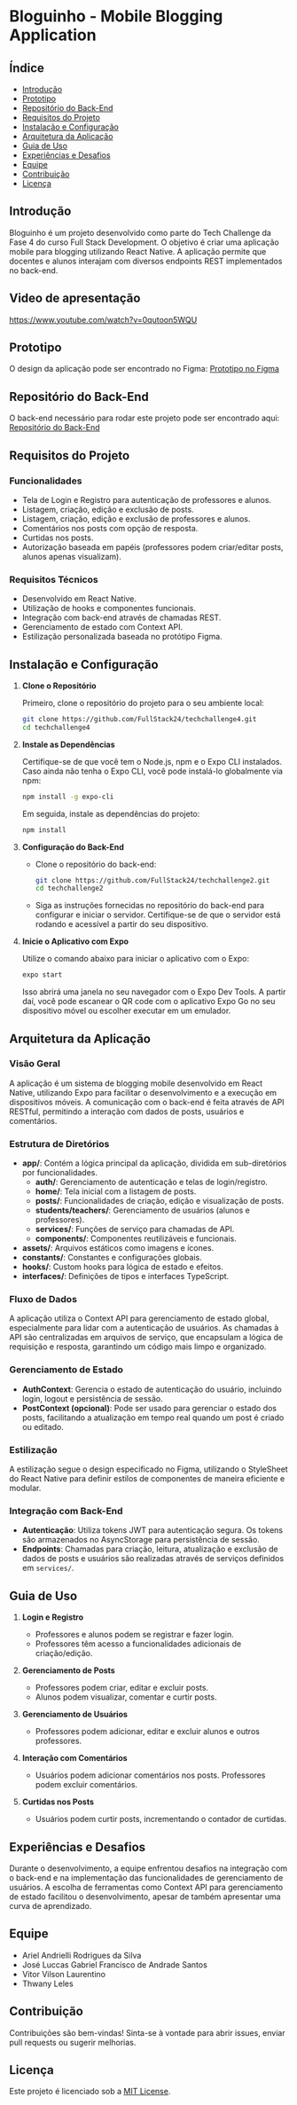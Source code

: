 # Bloguinho - Mobile Blogging Application

## Índice

- [Introdução](#introdução)
- [Prototipo](#prototipo)
- [Repositório do Back-End](#repositório-do-back-end)
- [Requisitos do Projeto](#requisitos-do-projeto)
- [Instalação e Configuração](#instalação-e-configuração)
- [Arquitetura da Aplicação](#arquitetura-da-aplicação)
- [Guia de Uso](#guia-de-uso)
- [Experiências e Desafios](#experiências-e-desafios)
- [Equipe](#equipe)
- [Contribuição](#contribuição)
- [Licença](#licença)

## Introdução

Bloguinho é um projeto desenvolvido como parte do Tech Challenge da Fase 4 do curso Full Stack Development. O objetivo é criar uma aplicação mobile para blogging utilizando React Native. A aplicação permite que docentes e alunos interajam com diversos endpoints REST implementados no back-end.

## Video de apresentação
https://www.youtube.com/watch?v=0qutoon5WQU

## Prototipo

O design da aplicação pode ser encontrado no Figma: [Prototipo no Figma](https://www.figma.com/design/OSgtCQF4nhUUJwsLzZWl0e/Desafio-%234?node-id=0-1&t=BZLZlMvBKl4FTXhO-1)

## Repositório do Back-End

O back-end necessário para rodar este projeto pode ser encontrado aqui: [Repositório do Back-End](https://github.com/FullStack24/techchallenge2)

## Requisitos do Projeto

### Funcionalidades

- Tela de Login e Registro para autenticação de professores e alunos.
- Listagem, criação, edição e exclusão de posts.
- Listagem, criação, edição e exclusão de professores e alunos.
- Comentários nos posts com opção de resposta.
- Curtidas nos posts.
- Autorização baseada em papéis (professores podem criar/editar posts, alunos apenas visualizam).

### Requisitos Técnicos

- Desenvolvido em React Native.
- Utilização de hooks e componentes funcionais.
- Integração com back-end através de chamadas REST.
- Gerenciamento de estado com Context API.
- Estilização personalizada baseada no protótipo Figma.

## Instalação e Configuração

1. **Clone o Repositório**

   Primeiro, clone o repositório do projeto para o seu ambiente local:

   ```bash
   git clone https://github.com/FullStack24/techchallenge4.git
   cd techchallenge4
   ```

2. **Instale as Dependências**

   Certifique-se de que você tem o Node.js, npm e o Expo CLI instalados. Caso ainda não tenha o Expo CLI, você pode instalá-lo globalmente via npm:

   ```bash
   npm install -g expo-cli
   ```

   Em seguida, instale as dependências do projeto:

   ```bash
   npm install
   ```

3. **Configuração do Back-End**

   - Clone o repositório do back-end:

     ```bash
     git clone https://github.com/FullStack24/techchallenge2.git
     cd techchallenge2
     ```

   - Siga as instruções fornecidas no repositório do back-end para configurar e iniciar o servidor. Certifique-se de que o servidor está rodando e acessível a partir do seu dispositivo.

4. **Inicie o Aplicativo com Expo**

   Utilize o comando abaixo para iniciar o aplicativo com o Expo:

   ```bash
   expo start
   ```

   Isso abrirá uma janela no seu navegador com o Expo Dev Tools. A partir daí, você pode escanear o QR code com o aplicativo Expo Go no seu dispositivo móvel ou escolher executar em um emulador.

## Arquitetura da Aplicação

### Visão Geral

A aplicação é um sistema de blogging mobile desenvolvido em React Native, utilizando Expo para facilitar o desenvolvimento e a execução em dispositivos móveis. A comunicação com o back-end é feita através de API RESTful, permitindo a interação com dados de posts, usuários e comentários.

### Estrutura de Diretórios

- **app/**: Contém a lógica principal da aplicação, dividida em sub-diretórios por funcionalidades.
   - **auth/**: Gerenciamento de autenticação e telas de login/registro.
   - **home/**: Tela inicial com a listagem de posts.
   - **posts/**: Funcionalidades de criação, edição e visualização de posts.
   - **students/teachers/**: Gerenciamento de usuários (alunos e professores).
   - **services/**: Funções de serviço para chamadas de API.
   - **components/**: Componentes reutilizáveis e funcionais.
- **assets/**: Arquivos estáticos como imagens e ícones.
- **constants/**: Constantes e configurações globais.
- **hooks/**: Custom hooks para lógica de estado e efeitos.
- **interfaces/**: Definições de tipos e interfaces TypeScript.

### Fluxo de Dados

A aplicação utiliza o Context API para gerenciamento de estado global, especialmente para lidar com a autenticação de usuários. As chamadas à API são centralizadas em arquivos de serviço, que encapsulam a lógica de requisição e resposta, garantindo um código mais limpo e organizado.

### Gerenciamento de Estado

- **AuthContext**: Gerencia o estado de autenticação do usuário, incluindo login, logout e persistência de sessão.
- **PostContext (opcional)**: Pode ser usado para gerenciar o estado dos posts, facilitando a atualização em tempo real quando um post é criado ou editado.

### Estilização

A estilização segue o design especificado no Figma, utilizando o StyleSheet do React Native para definir estilos de componentes de maneira eficiente e modular.

### Integração com Back-End

- **Autenticação**: Utiliza tokens JWT para autenticação segura. Os tokens são armazenados no AsyncStorage para persistência de sessão.
- **Endpoints**: Chamadas para criação, leitura, atualização e exclusão de dados de posts e usuários são realizadas através de serviços definidos em `services/`.

## Guia de Uso

1. **Login e Registro**

   - Professores e alunos podem se registrar e fazer login.
   - Professores têm acesso a funcionalidades adicionais de criação/edição.

2. **Gerenciamento de Posts**

   - Professores podem criar, editar e excluir posts.
   - Alunos podem visualizar, comentar e curtir posts.

3. **Gerenciamento de Usuários**

   - Professores podem adicionar, editar e excluir alunos e outros professores.

4. **Interação com Comentários**

   - Usuários podem adicionar comentários nos posts. Professores podem excluir comentários.

5. **Curtidas nos Posts**

   - Usuários podem curtir posts, incrementando o contador de curtidas.

## Experiências e Desafios

Durante o desenvolvimento, a equipe enfrentou desafios na integração com o back-end e na implementação das funcionalidades de gerenciamento de usuários. A escolha de ferramentas como Context API para gerenciamento de estado facilitou o desenvolvimento, apesar de também apresentar uma curva de aprendizado.

## Equipe

- Ariel Andrielli Rodrigues da Silva
- José Luccas Gabriel Francisco de Andrade Santos
- Vitor Vilson Laurentino
- Thwany Leles

## Contribuição

Contribuições são bem-vindas! Sinta-se à vontade para abrir issues, enviar pull requests ou sugerir melhorias.

## Licença

Este projeto é licenciado sob a [MIT License](LICENSE).
